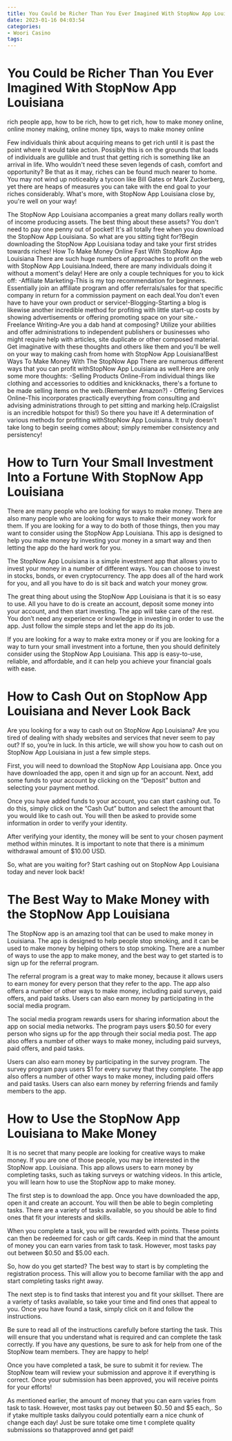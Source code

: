 ```yaml
---
title: You Could be Richer Than You Ever Imagined With StopNow App Louisiana
date: 2023-01-16 04:03:54
categories:
- Woori Casino
tags:
---
```



#  You Could be Richer Than You Ever Imagined With StopNow App Louisiana



 rich people app, how to be rich, how to get rich, how to make money online, online money making, online money tips, ways to make money online


Few individuals think about acquiring means to get rich until it is past the point where it would take action. Possibly this is on the grounds that loads of individuals are gullible and trust that getting rich is something like an arrival in life. Who wouldn't need these seven legends of cash, comfort and opportunity? Be that as it may, riches can be found much nearer to home. You may not wind up noticeably a tycoon like Bill Gates or Mark Zuckerberg, yet there are heaps of measures you can take with the end goal to your riches considerably. What's more, with StopNow App Louisiana close by, you're well on your way!

The StopNow App Louisiana accompanies a great many dollars really worth of income producing assets. The best thing about these assets? You don't need to pay one penny out of pocket! It's all totally free when you download the StopNow App Louisiana. So what are you sitting tight for?Begin downloading the StopNow App Louisiana today and take your first strides towards riches! How To Make Money Online Fast With StopNow App Louisiana There are such huge numbers of approaches to profit on the web with StopNow App Louisiana.Indeed, there are many individuals doing it without a moment's delay! Here are only a couple techniques for you to kick off: -Affiliate Marketing-This is my top recommendation for beginners. Essentially join an affiliate program and offer referrals/sales for that specific company in return for a commission payment on each deal.You don't even have to have your own product or service!-Blogging-Starting a blog is likewise another incredible method for profiting with little start-up costs by showing advertisements or offering promoting space on your site.-Freelance Writing-Are you a dab hand at composing? Utilize your abilities and offer administrations to independent publishers or businesses who might require help with articles, site duplicate or other composed material.
Get imaginative with these thoughts and others like them and you'll be well on your way to making cash from home with StopNow App Louisiana!Best Ways To Make Money With The StopNow App 
There are numerous different ways that you can profit withStopNow App Louisiana as well.Here are only some more thoughts: -Selling Products Online-From individual things like clothing and accessories to oddities and knickknacks, there's a fortune to be made selling items on the web.(Remember Amazon?) - Offering Services Online-This incorporates practically everything from consulting and advising administrations through to pet sitting and marking help.(Craigslist is an incredible hotspot for this!) 
So there you have it! A determination of various methods for profiting withStopNow App Louisiana. It truly doesn't take long to begin seeing comes about; simply remember consistency and persistency!

#  How to Turn Your Small Investment Into a Fortune With StopNow App Louisiana

There are many people who are looking for ways to make money. There are also many people who are looking for ways to make their money work for them. If you are looking for a way to do both of those things, then you may want to consider using the StopNow App Louisiana. This app is designed to help you make money by investing your money in a smart way and then letting the app do the hard work for you.

The StopNow App Louisiana is a simple investment app that allows you to invest your money in a number of different ways. You can choose to invest in stocks, bonds, or even cryptocurrency. The app does all of the hard work for you, and all you have to do is sit back and watch your money grow.

The great thing about using the StopNow App Louisiana is that it is so easy to use. All you have to do is create an account, deposit some money into your account, and then start investing. The app will take care of the rest. You don’t need any experience or knowledge in investing in order to use the app. Just follow the simple steps and let the app do its job.

If you are looking for a way to make extra money or if you are looking for a way to turn your small investment into a fortune, then you should definitely consider using the StopNow App Louisiana. This app is easy-to-use, reliable, and affordable, and it can help you achieve your financial goals with ease.

#  How to Cash Out on StopNow App Louisiana and Never Look Back

Are you looking for a way to cash out on StopNow App Louisiana? Are you tired of dealing with shady websites and services that never seem to pay out? If so, you’re in luck. In this article, we will show you how to cash out on StopNow App Louisiana in just a few simple steps.

First, you will need to download the StopNow App Louisiana app. Once you have downloaded the app, open it and sign up for an account. Next, add some funds to your account by clicking on the “Deposit” button and selecting your payment method.

Once you have added funds to your account, you can start cashing out. To do this, simply click on the “Cash Out” button and select the amount that you would like to cash out. You will then be asked to provide some information in order to verify your identity.

After verifying your identity, the money will be sent to your chosen payment method within minutes. It is important to note that there is a minimum withdrawal amount of $10.00 USD.

So, what are you waiting for? Start cashing out on StopNow App Louisiana today and never look back!

#  The Best Way to Make Money with the StopNow App Louisiana

The StopNow app is an amazing tool that can be used to make money in Louisiana. The app is designed to help people stop smoking, and it can be used to make money by helping others to stop smoking. There are a number of ways to use the app to make money, and the best way to get started is to sign up for the referral program.

The referral program is a great way to make money, because it allows users to earn money for every person that they refer to the app. The app also offers a number of other ways to make money, including paid surveys, paid offers, and paid tasks. Users can also earn money by participating in the social media program.

The social media program rewards users for sharing information about the app on social media networks. The program pays users $0.50 for every person who signs up for the app through their social media post. The app also offers a number of other ways to make money, including paid surveys, paid offers, and paid tasks.

Users can also earn money by participating in the survey program. The survey program pays users $1 for every survey that they complete. The app also offers a number of other ways to make money, including paid offers and paid tasks. Users can also earn money by referring friends and family members to the app.

#  How to Use the StopNow App Louisiana to Make Money

It is no secret that many people are looking for creative ways to make money. If you are one of those people, you may be interested in the StopNow app. Louisiana. This app allows users to earn money by completing tasks, such as taking surveys or watching videos. In this article, you will learn how to use the StopNow app to make money.

The first step is to download the app. Once you have downloaded the app, open it and create an account. You will then be able to begin completing tasks. There are a variety of tasks available, so you should be able to find ones that fit your interests and skills.

When you complete a task, you will be rewarded with points. These points can then be redeemed for cash or gift cards. Keep in mind that the amount of money you can earn varies from task to task. However, most tasks pay out between $0.50 and $5.00 each.

So, how do you get started? The best way to start is by completing the registration process. This will allow you to become familiar with the app and start completing tasks right away.

The next step is to find tasks that interest you and fit your skillset. There are a variety of tasks available, so take your time and find ones that appeal to you. Once you have found a task, simply click on it and follow the instructions.

Be sure to read all of the instructions carefully before starting the task. This will ensure that you understand what is required and can complete the task correctly. If you have any questions, be sure to ask for help from one of the StopNow team members. They are happy to help!

Once you have completed a task, be sure to submit it for review. The StopNow team will review your submission and approve it if everything is correct. Once your submission has been approved, you will receive points for your efforts!

As mentioned earlier, the amount of money that you can earn varies from task to task. However, most tasks pay out between $0..50 and $5 each,. So if ytake multiple tasks dailyyou could potentially earn a nice chunk of change each day! Just be sure totake ome time t complete quality submissions so thatapproved annd get paid!